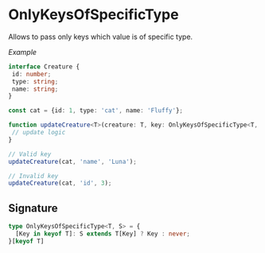 # OnlyKeysOfSpecificTypeAllows to pass only keys which value is of specific type._Example_```TypeScriptinterface Creature { id: number; type: string; name: string;}const cat = {id: 1, type: 'cat', name: 'Fluffy'};function updateCreature<T>(creature: T, key: OnlyKeysOfSpecificType<T, string>, value: string) { // update logic}// Valid keyupdateCreature(cat, 'name', 'Luna');// Invalid keyupdateCreature(cat, 'id', 3);```## Signature```TypeScripttype OnlyKeysOfSpecificType<T, S> = {  [Key in keyof T]: S extends T[Key] ? Key : never;}[keyof T]```